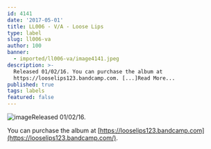 ```yaml
---
id: 4141
date: '2017-05-01'
title: LL006 - V/A - Loose Lips
type: label
slug: ll006-va
author: 100
banner:
  - imported/ll006-va/image4141.jpeg
description: >-
  Released 01/02/16. You can purchase the album at
  https://looselips123.bandcamp.com. [...]Read More...
published: true
tags: labels
featured: false
---
```

![image](../imported/ll006-va/image4141.jpeg)Released 01/02/16.

You can purchase the album at [https://looselips123.bandcamp.com](https://looselips123.bandcamp.com/).